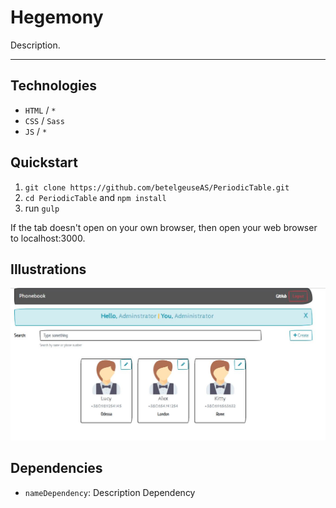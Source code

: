 # Hegemony
Description.

---

## Technologies
* `HTML` / `*`
* `CSS` / `Sass`
* `JS` / `*`

## Quickstart
1. `git clone https://github.com/betelgeuseAS/PeriodicTable.git`
2. `cd PeriodicTable` and `npm install`
3. run `gulp`

If the tab doesn't open on your own browser, then open your web browser to localhost:3000.

## Illustrations
![Image alt](https://github.com/betelgeuseAS/Hegemony/raw/master/client/src/img/illustration/admin.jpg)

## Dependencies
* `nameDependency`: Description Dependency
